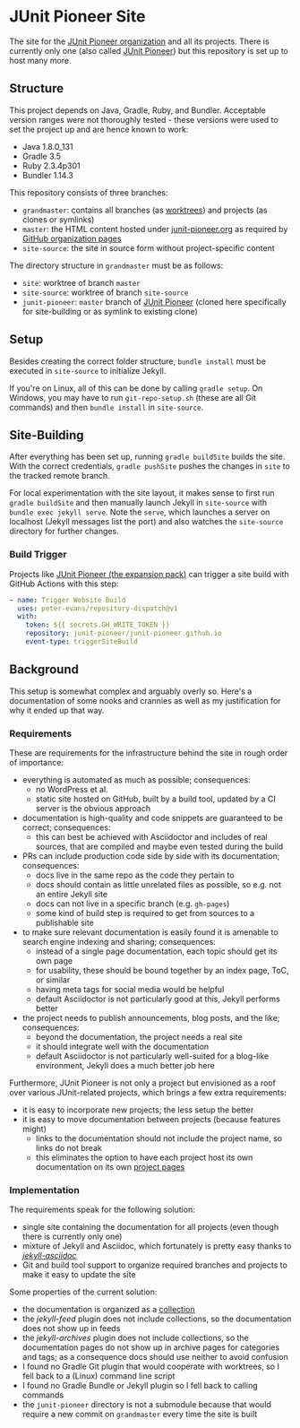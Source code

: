 # JUnit Pioneer Site

The site for the [JUnit Pioneer organization][pioneer-org] and all its projects.
There is currently only one (also called [JUnit Pioneer][pioneer]) but this repository is set up to host many more.

[pioneer-org]: https://github.com/junit-pioneer
[pioneer]: https://github.com/junit-pioneer/junit-pioneer


## Structure

This project depends on Java, Gradle, Ruby, and Bundler.
Acceptable version ranges were not thoroughly tested - these versions were used to set the project up and are hence known to work:

* Java 1.8.0_131
* Gradle 3.5
* Ruby 2.3.4p301
* Bundler 1.14.3

This repository consists of three branches:

* `grandmaster`: contains all branches (as [worktrees][git-worktree]) and projects (as clones or symlinks)
* `master`: the HTML content hosted under [junit-pioneer.org](http://junit-pioneer.org) as required by [GitHub organization pages][gh-org-pages]
* `site-source`: the site in source form without project-specific content

The directory structure in `grandmaster` must be as follows:

* `site`: worktree of branch `master`
* `site-source`: worktree of branch `site-source`
* `junit-pioneer`: `master` branch of [JUnit Pioneer][Pioneer] (cloned here specifically for site-building or as symlink to existing clone)

[git-worktree]: https://git-scm.com/docs/git-worktree
[gh-org-pages]: https://help.github.com/articles/user-organization-and-project-pages/#user--organization-pages


## Setup

Besides creating the correct folder structure, `bundle install` must be executed in `site-source` to initialize Jekyll.

If you're on Linux, all of this can be done by calling `gradle setup`.
On Windows, you may have to run `git-repo-setup.sh` (these are all Git commands) and then `bundle install` in `site-source`.


## Site-Building

After everything has been set up, running `gradle buildSite` builds the site.
With the correct credentials, `gradle pushSite` pushes the changes in `site` to the tracked remote branch.

For local experimentation with the site layout, it makes sense to first run `gradle buildSite` and then manually launch Jekyll in `site-source` with `bundle exec jekyll serve`.
Note the `serve`, which launches a server on localhost (Jekyll messages list the port) and also watches the `site-source` directory for further changes.

### Build Trigger

Projects like [JUnit Pioneer (the expansion pack)](https://github.com/junit-pioneer/junit-pioneer) can trigger a site build with GitHub Actions with this step:

```yaml
- name: Trigger Website Build
  uses: peter-evans/repository-dispatch@v1
  with:
    token: ${{ secrets.GH_WRITE_TOKEN }}
    repository: junit-pioneer/junit-pioneer.github.io
    event-type: triggerSiteBuild
```


## Background

This setup is somewhat complex and arguably overly so.
Here's a documentation of some nooks and crannies as well as my justification for why it ended up that way.

### Requirements

These are requirements for the infrastructure behind the site in rough order of importance:

* everything is automated as much as possible; consequences:
    * no WordPress et al.
    * static site hosted on GitHub, built by a build tool, updated by a CI server is the obvious approach
* documentation is high-quality and code snippets are guaranteed to be correct; consequences:
    * this can best be achieved with Asciidoctor and includes of real sources, that are compiled and maybe even tested during the build
* PRs can include production code side by side with its documentation; consequences:
    * docs live in the same repo as the code they pertain to
    * docs should contain as little unrelated files as possible, so e.g. not an entire Jekyll site
    * docs can not live in a specific branch (e.g. `gh-pages`)
    * some kind of build step is required to get from sources to a publishable site
* to make sure relevant documentation is easily found it is amenable to search engine indexing and sharing; consequences:
    * instead of a single page documentation, each topic should get its own page
    * for usability, these should be bound together by an index page, ToC, or similar
    * having meta tags for social media would be helpful
    * default Asciidoctor is not particularly good at this, Jekyll performs better
* the project needs to publish announcements, blog posts, and the like; consequences:
    * beyond the documentation, the project needs a real site
    * it should integrate well with the documentation
    * default Asciidoctor is not particularly well-suited for a blog-like environment, Jekyll does a much better job here

Furthermore, JUnit Pioneer is not only a project but envisioned as a roof over various JUnit-related projects, which brings a few extra requirements:

* it is easy to incorporate new projects; the less setup the better
* it is easy to move documentation between projects (because features might)
    * links to the documentation should not include the project name, so links do not break
    * this eliminates the option to have each project host its own documentation on its own [project pages][gh-project-pages]

[gh-project-pages]: https://help.github.com/articles/user-organization-and-project-pages/#project-pages

### Implementation

The requirements speak for the following solution:

* single site containing the documentation for all projects (even though there is currently only one)
* mixture of Jekyll and Asciidoc, which fortunately is pretty easy thanks to _[jekyll-asciidoc]_
* Git and build tool support to organize required branches and projects to make it easy to update the site

Some properties of the current solution:

* the documentation is organized as a [collection][jekyll-collections]
* the _jekyll-feed_ plugin does not include collections, so the documentation does not show up in feeds
* the _jekyll-archives_ plugin does not include collections, so the documentation pages do not show up in archive pages for categories and tags; as a consequence docs should use neither to avoid confusion
* I found no Gradle Git plugin that would cooperate with worktrees, so I fell back to a (Linux) command line script
* I found no Gradle Bundle or Jekyll plugin so I fell back to calling commands
* the `junit-pioneer` directory is not a submodule because that would require a new commit on `grandmaster` every time the site is built

[jekyll-asciidoc]: https://github.com/asciidoctor/jekyll-asciidoc
[jekyll-collections]: https://jekyllrb.com/docs/collections/
